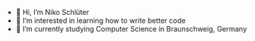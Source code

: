 - 👋 Hi, I’m Niko Schlüter
- 👀 I’m interested in learning how to write better code 
- 🌱 I’m currently studying Computer Science in Braunschweig, Germany 


<!---
Nikoslr/Nikoslr is a ✨ special ✨ repository because its `README.md` (this file) appears on your GitHub profile.
You can click the Preview link to take a look at your changes.
--->
